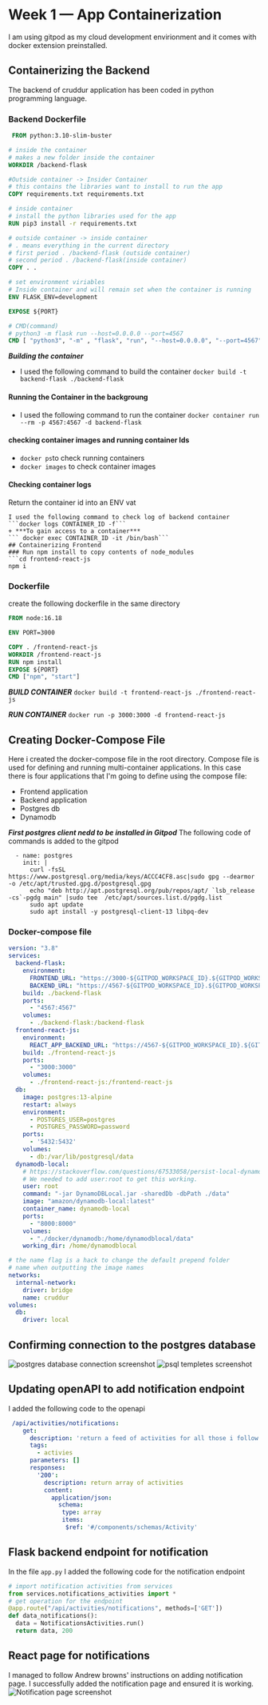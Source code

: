 # Week 1 — App Containerization
I am using gitpod as my cloud development envirionment and it comes with docker extension preinstalled.
## Containerizing the Backend
The backend of cruddur application has been coded in python programming language.
### Backend Dockerfile
```Dockerfile
 FROM python:3.10-slim-buster

# inside the container
# makes a new folder inside the container
WORKDIR /backend-flask

#Outside container -> Insider Container
# this contains the libraries want to install to run the app
COPY requirements.txt requirements.txt

# inside container
# install the python libraries used for the app
RUN pip3 install -r requirements.txt

# outside container -> inside container
# . means everything in the current directory
# first period . /backend-flask (outside container)
# second period . /backend-flask(inside container)
COPY . .

# set environment viriables 
# Inside container and will remain set when the container is running
ENV FLASK_ENV=development

EXPOSE ${PORT}

# CMD(command)
# python3 -m flask run --host=0.0.0.0 --port=4567
CMD [ "python3", "-m" , "flask", "run", "--host=0.0.0.0", "--port=4567"]
```
***Building the container***
+ I used the following command to build the container
 ```docker build -t backend-flask ./backend-flask```
#### Running the Container in the backgroung
+ I used the following command to run the container 
 ```docker container run --rm -p 4567:4567 -d backend-flask```
 #### checking container images and running container Ids 
 + ```docker ps```to check running containers
 + ```docker images``` to check container images
 #### Checking container logs 
 Return the container id into an ENV vat
 ``` CONTAINER_ID=$(docker run --rm -p 4567:4567 -d backend-flask)
 I used the following command to check log of backend container
 ```docker logs CONTAINER_ID -f```
 + ***To gain access to a container***
 ``` docker exec CONTAINER_ID -it /bin/bash```
 ## Containerizing Frontend
 ### Run npm install to copy contents of node_modules
 ```cd frontend-react-js
 npm i 
 ```
 ### Dockerfile 
 create the following dockerfile in the same directory
 ```Dockerfile
 FROM node:16.18

ENV PORT=3000

COPY . /frontend-react-js
WORKDIR /frontend-react-js
RUN npm install
EXPOSE ${PORT}
CMD ["npm", "start"]
```
***BUILD CONTAINER***
```docker build -t frontend-react-js ./frontend-react-js```

***RUN CONTAINER***
```docker run -p 3000:3000 -d frontend-react-js```
## Creating Docker-Compose File
Here i created the docker-compose file in the root directory.
Compose file is used for defining and running multi-container applications.
In this case there is four applications that  I'm going to define using the compose file:
+ Frontend application
+ Backend application
+ Postgres db
+ Dynamodb

***First postgres client nedd to be installed in Gitpod***
The following code of commands is added to the gitpod
```
  - name: postgres
    init: |
      curl -fsSL https://www.postgresql.org/media/keys/ACCC4CF8.asc|sudo gpg --dearmor -o /etc/apt/trusted.gpg.d/postgresql.gpg
      echo "deb http://apt.postgresql.org/pub/repos/apt/ `lsb_release -cs`-pgdg main" |sudo tee  /etc/apt/sources.list.d/pgdg.list
      sudo apt update
      sudo apt install -y postgresql-client-13 libpq-dev
 ```
### Docker-compose file
```yml
version: "3.8"
services:
  backend-flask:
    environment:
      FRONTEND_URL: "https://3000-${GITPOD_WORKSPACE_ID}.${GITPOD_WORKSPACE_CLUSTER_HOST}"
      BACKEND_URL: "https://4567-${GITPOD_WORKSPACE_ID}.${GITPOD_WORKSPACE_CLUSTER_HOST}"
    build: ./backend-flask
    ports:
      - "4567:4567"
    volumes:
      - ./backend-flask:/backend-flask
  frontend-react-js:
    environment:
      REACT_APP_BACKEND_URL: "https://4567-${GITPOD_WORKSPACE_ID}.${GITPOD_WORKSPACE_CLUSTER_HOST}"
    build: ./frontend-react-js
    ports:
      - "3000:3000"
    volumes:
      - ./frontend-react-js:/frontend-react-js
  db:
    image: postgres:13-alpine
    restart: always
    environment:
      - POSTGRES_USER=postgres
      - POSTGRES_PASSWORD=password
    ports:
      - '5432:5432'
    volumes: 
      - db:/var/lib/postgresql/data
  dynamodb-local:
    # https://stackoverflow.com/questions/67533058/persist-local-dynamodb-data-in-volumes-lack-permission-unable-to-open-databa
    # We needed to add user:root to get this working.
    user: root
    command: "-jar DynamoDBLocal.jar -sharedDb -dbPath ./data"
    image: "amazon/dynamodb-local:latest"
    container_name: dynamodb-local
    ports:
      - "8000:8000"
    volumes:
      - "./docker/dynamodb:/home/dynamodblocal/data"
    working_dir: /home/dynamodblocal

# the name flag is a hack to change the default prepend folder
# name when outputting the image names
networks: 
  internal-network:
    driver: bridge
    name: cruddur
volumes:
  db:
    driver: local
````
## Confirming connection to the postgres database
![postgres database connection screenshot](/_docs/assets/connection_psql.png)
![psql templetes screenshot](/_docs/assets/psql-tables.png)
## Updating openAPI to add notification endpoint
I added the following code to the openapi
```.yml
 /api/activities/notifications:
    get:
      description: 'return a feed of activities for all those i follow'
      tags:
        - activies
      parameters: []
      responses:
        '200':
          description: return array of activities
          content:
            application/json:
              schema:
               type: array
               items: 
                $ref: '#/components/schemas/Activity'
```
## Flask backend endpoint for notification
In the file ```app.py``` I added the following code for the notification endpoint
```.py
# import notification activities from services
from services.notifications_activities import *
# get operation for the endpoint
@app.route("/api/activities/notifications", methods=['GET'])
def data_notifications():
  data = NotificationsActivities.run()
  return data, 200
```

## React page for notifications 
I managed to follow Andrew browns' instructions on adding notification page.
I successfully added the notification page and ensured it is working.
 ![Notification page screenshot](/_docs/assets/notification_page.png)

